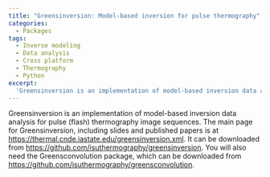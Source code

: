 ```yaml
---
title: "Greensinversion: Model-based inversion for pulse thermography"
categories:
  - Packages
tags:
  - Inverse modeling
  - Data analysis
  - Cross platform
  - Thermography
  - Python
excerpt:
  'Greensinversion is an implementation of model-based inversion data analysis for pulse (flash) thermography image sequences.'
---
```

Greensinversion is an implementation of model-based inversion data analysis for pulse (flash) thermography image sequences. The main page for Greensinversion, including slides and published papers is at <https://thermal.cnde.iastate.edu/greensinversion.xml>. It can be downloaded from <https://github.com/isuthermography/greensinversion>. You will also need the Greensconvolution package, which can be downloaded from <https://github.com/isuthermography/greensconvolution>.

